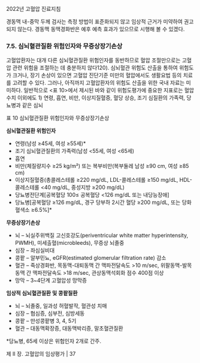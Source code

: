 2022년 고혈압 진료지침

경동맥 내-중막 두께 검사는 측정 방법이 표준화되지 않고 임상적 근거가 미약하여 권고되지 않는다. 경동맥 동맥경화반은 예후 예측 효과가 있으므로 시행해 볼 수 있겠다.

### 7.5. 심뇌혈관질환 위험인자와 무증상장기손상

고혈압환자는 대개 다른 심뇌혈관질환 위험인자를 동반하므로 혈압 조절만으로는 고혈압 관련 위험을 조절하는 데 충분하지 않다120). 심뇌혈관 위험도 산출을 통하여 위험도가 크거나, 장기 손상이 있으면 고혈압 진단기준 미만의 혈압에서도 생활요법 등의 치료를 고려할 수 있다. 그러나, 아직까지 고혈압환자의 위험도 산출을 위한 국내 자료는 미미하다. 일반적으로 <표 10>에서 제시된 바와 같이 위험도평가에 중요한 지표로는 혈압 수치 이외에도 1) 연령, 흡연, 비만, 이상지질혈증, 혈당 상승, 조기 심질환의 가족력, 당뇨병과 같은 심뇌

표 10 심뇌혈관질환 위험인자와 무증상장기손상

**심뇌혈관질환 위험인자**
- 연령(남성 ≥45세, 여성 ≥55세)*
- 조기 심뇌혈관질환의 가족력(남성 <55세, 여성 <65세)
- 흡연
- 비만(체질량지수 ≥25 kg/m²) 또는 복부비만(복부둘레 남성 ≥90 cm, 여성 ≥85 cm)
- 이상지질혈증(총콜레스테롤 ≥220 mg/dL, LDL-콜레스테롤 ≥150 mg/dL, HDL-콜레스테롤 <40 mg/dL, 중성지방 ≥200 mg/dL)
- 당뇨병전단계[공복혈당 100≤ 공복혈당 <126 mg/dL 또는 내당능장애]
- 당뇨병[공복혈당 ≥126 mg/dL, 경구 당부하 2시간 혈당 ≥200 mg/dL, 또는 당화혈색소 ≥6.5%]*

**무증상장기손상**
- 뇌 – 뇌실주위백질 고신호강도(periventricular white matter hyperintensity, PWMH), 미세출혈(microbleeds), 무증상 뇌졸중
- 심장 – 좌심실비대
- 콩팥 – 알부민뇨, eGFR(estimated glomerular filtration rate) 감소
- 혈관 – 죽상경화반, 목동맥-대퇴동맥 간 맥파전달속도 >10 m/sec, 위팔동맥-발목동맥 간 맥파전달속도 >18 m/sec, 관상동맥석회화 점수 400점 이상
- 망막 – 3~4단계 고혈압성 망막증

**임상적 심뇌혈관질환 및 콩팥질환**
- 뇌 – 뇌졸중, 일과성 허혈발작, 혈관성 치매
- 심장 – 협심증, 심부전, 심방세동
- 콩팥 – 만성콩팥병 3, 4, 5기
- 혈관 – 대동맥확장증, 대동맥박리증, 말초혈관질환

*당뇨병, 65세 이상은 위험인자 2개로 간주.

제 II 장. 고혈압의 임상평가 | <PAGE>37